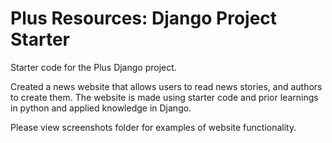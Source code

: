 # Plus Resources: Django Project Starter
Starter code for the Plus Django project.

Created a news website that allows users to read news stories, and authors to create them. The website is made using starter code and prior learnings in python and applied knowledge in Django. 

Please view screenshots folder for examples of website functionality. 
